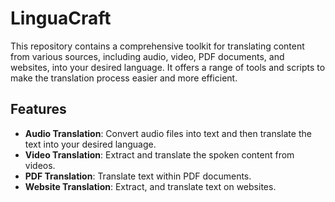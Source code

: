 # LinguaCraft

This repository contains a comprehensive toolkit for translating content from various sources, including audio, video, PDF documents, and websites, into your desired language. It offers a range of tools and scripts to make the translation process easier and more efficient.

## Features

- **Audio Translation**: Convert audio files into text and then translate the text into your desired language.
- **Video Translation**: Extract and translate the spoken content from videos.
- **PDF Translation**: Translate text within PDF documents.
- **Website Translation**: Extract, and translate text on websites.

